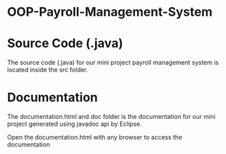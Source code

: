 # OOP-Payroll-Management-System

# Source Code (.java)
The source code (.java) for our mini project payroll management system is
located inside the src folder.

# Documentation
The documentation.html and doc folder is the documentation for our mini 
project generated using javadoc api by Eclipse.

Open the documentation.html with any browser to access the documentation 
